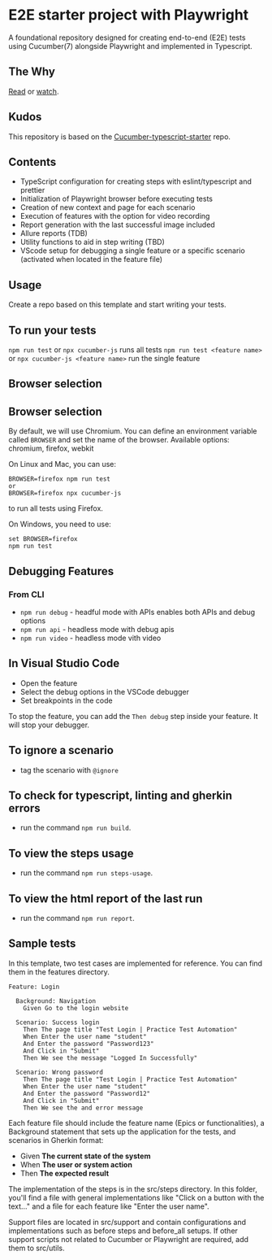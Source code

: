 # E2E starter project with Playwright 

A foundational repository designed for creating end-to-end (E2E) tests using Cucumber(7) alongside Playwright and implemented in Typescript.

## The Why
[Read](https://tally-b.medium.com/e2e-testing-with-cucumber-and-playwright-9584d3ef3360) or [watch](https://www.youtube.com/watch?v=PUVFmhYJNJA&list=PLwwCtx3xQxlVMZzS4oi2TafVRngQ1wF_0&index=2). 


## Kudos

This repository is based on the [Cucumber-typescript-starter](https://github.com/hdorgeval/cucumber7-ts-starter/) repo.

## Contents

- TypeScript configuration for creating steps with eslint/typescript and prettier
- Initialization of Playwright browser before executing tests
- Creation of new context and page for each scenario
- Execution of features with the option for video recording
- Report generation with the last successful image included
- Allure reports (TDB)
- Utility functions to aid in step writing (TBD)
- VScode setup for debugging a single feature or a specific scenario (activated when located in the feature file)

## Usage

Create a repo based on this template and start writing your tests.

## To run your tests

`npm run test` or `npx cucumber-js` runs all tests
`npm run test <feature name>` or `npx cucumber-js <feature name>` run the single feature

## Browser selection

## Browser selection

By default, we will use Chromium. You can define an environment variable called `BROWSER` and set the name of the browser. Available options: chromium, firefox, webkit

On Linux and Mac, you can use:


```
BROWSER=firefox npm run test
or
BROWSER=firefox npx cucumber-js
```

to run all tests using Firefox.

On Windows, you need to use:

```
set BROWSER=firefox
npm run test

```

## Debugging Features

### From CLI

- `npm run debug` - headful mode with APIs enables both APIs and debug options
- `npm run api` - headless mode with debug apis
- `npm run video` - headless mode vith video

## In Visual Studio Code

- Open the feature
- Select the debug options in the VSCode debugger
- Set breakpoints in the code

To stop the feature, you can add the `Then debug` step inside your feature. It will stop your debugger.


## To ignore a scenario

- tag the scenario with `@ignore`

## To check for typescript, linting and gherkin errors

- run the command `npm run build`.

## To view the steps usage

- run the command `npm run steps-usage`.

## To view the html report of the last run

- run the command `npm run report`.


## Sample tests

In this template, two test cases are implemented for reference. You can find them in the features directory.

```
Feature: Login

  Background: Navigation
    Given Go to the login website

  Scenario: Success login
    Then The page title "Test Login | Practice Test Automation"
    When Enter the user name "student"
    And Enter the password "Password123"
    And Click in "Submit"
    Then We see the message "Logged In Successfully"

  Scenario: Wrong password
    Then The page title "Test Login | Practice Test Automation"
    When Enter the user name "student"
    And Enter the password "Password12"
    And Click in "Submit"
    Then We see the and error message
```

Each feature file should include the feature name (Epics or functionalities), a Background statement that sets up the application for the tests, and scenarios in Gherkin format:

- Given **The current state of the system**
- When **The user or system action**
- Then **The expected result**

The implementation of the steps is in the src/steps directory. In this folder, you'll find a file with general implementations like "Click on a button with the text..." and a file for each feature like "Enter the user name".

Support files are located in src/support and contain configurations and implementations such as before steps and before_all setups. If other support scripts not related to Cucumber or Playwright are required, add them to src/utils.